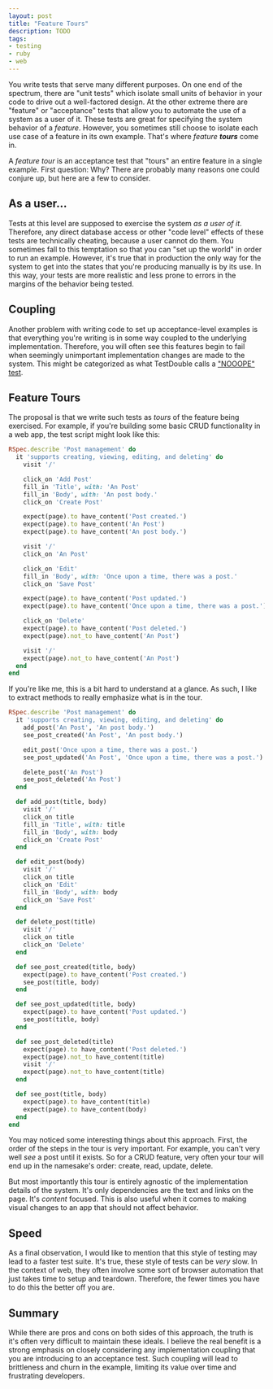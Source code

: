 ```yaml
---
layout: post
title: "Feature Tours"
description: TODO
tags:
- testing
- ruby
- web
---
```


You write tests that serve many different purposes. On one end of the spectrum, there are "unit tests" which isolate small units of behavior in your code to drive out a well-factored design. At the other extreme there are "feature" or "acceptance" tests that allow you to automate the use of a system as a user of it. These tests are great for specifying the system behavior of a _feature_. However, you sometimes still choose to isolate each use case of a feature in its own example. That's where _feature **tours**_ come in.

A _feature tour_ is an acceptance test that "tours" an entire feature in a single example. First question: Why? There are probably many reasons one could conjure up, but here are a few to consider.

## As a user...

Tests at this level are supposed to exercise the system _as a user of it_. Therefore, any direct database access or other "code level" effects of these tests are technically cheating, because a user cannot do them. You sometimes fall to this temptation so that you can "set up the world" in order to run an example. However, it's true that in production the only way for the system to get into the states that you're producing manually is by its use. In this way, your tests are more realistic and less prone to errors in the margins of the behavior being tested.

## Coupling

Another problem with writing code to set up acceptance-level examples is that everything you're writing is in some way coupled to the underlying implementation. Therefore, you will often see this features begin to fail when seemingly unimportant implementation changes are made to the system. This might be categorized as what TestDouble calls a ["NOOOPE" test](https://github.com/testdouble/contributing-tests/wiki/Testing-Pyramid).

## Feature Tours

The proposal is that we write such tests as _tours_ of the feature being exercised. For example, if you're building some basic CRUD functionality in a web app, the test script might look like this:

```ruby
RSpec.describe 'Post management' do
  it 'supports creating, viewing, editing, and deleting' do
    visit '/'

    click_on 'Add Post'
    fill_in 'Title', with: 'An Post'
    fill_in 'Body', with: 'An post body.'
    click_on 'Create Post'

    expect(page).to have_content('Post created.')
    expect(page).to have_content('An Post')
    expect(page).to have_content('An post body.')

    visit '/'
    click_on 'An Post'

    click_on 'Edit'
    fill_in 'Body', with: 'Once upon a time, there was a post.'
    click_on 'Save Post'

    expect(page).to have_content('Post updated.')
    expect(page).to have_content('Once upon a time, there was a post.')

    click_on 'Delete'
    expect(page).to have_content('Post deleted.')
    expect(page).not_to have_content('An Post')

    visit '/'
    expect(page).not_to have_content('An Post')
  end
end
```

If you're like me, this is a bit hard to understand at a glance. As such, I like to extract methods to really emphasize what is in the tour.

```ruby
RSpec.describe 'Post management' do
  it 'supports creating, viewing, editing, and deleting' do
    add_post('An Post', 'An post body.')
    see_post_created('An Post', 'An post body.')

    edit_post('Once upon a time, there was a post.')
    see_post_updated('An Post', 'Once upon a time, there was a post.')

    delete_post('An Post')
    see_post_deleted('An Post')
  end

  def add_post(title, body)
    visit '/'
    click_on title
    fill_in 'Title', with: title
    fill_in 'Body', with: body
    click_on 'Create Post'
  end

  def edit_post(body)
    visit '/'
    click_on title
    click_on 'Edit'
    fill_in 'Body', with: body
    click_on 'Save Post'
  end

  def delete_post(title)
    visit '/'
    click_on title
    click_on 'Delete'
  end

  def see_post_created(title, body)
    expect(page).to have_content('Post created.')
    see_post(title, body)
  end

  def see_post_updated(title, body)
    expect(page).to have_content('Post updated.')
    see_post(title, body)
  end

  def see_post_deleted(title)
    expect(page).to have_content('Post deleted.')
    expect(page).not_to have_content(title)
    visit '/'
    expect(page).not_to have_content(title)
  end

  def see_post(title, body)
    expect(page).to have_content(title)
    expect(page).to have_content(body)
  end
end
```

You may noticed some interesting things about this approach. First, the order of the steps in the tour is very important. For example, you can't very well _see_ a post until it exists. So for a CRUD feature, very often your tour will end up in the namesake's order: create, read, update, delete.

But most importantly this tour is entirely agnostic of the implementation details of the system. It's only dependencies are the text and links on the page. It's _content_ focused. This is also useful when it comes to making visual changes to an app that should not affect behavior.

## Speed

As a final observation, I would like to mention that this style of testing may lead to a faster test suite. It's true, these style of tests can be _very_ slow. In the context of web, they often involve some sort of browser automation that just takes time to setup and teardown. Therefore, the fewer times you have to do this the better off you are.

## Summary

While there are pros and cons on both sides of this approach, the truth is it's often very difficult to maintain these ideals. I believe the real benefit is a strong emphasis on closely considering any implementation coupling that you are introducing to an acceptance test. Such coupling will lead to brittleness and churn in the example, limiting its value over time and frustrating developers.